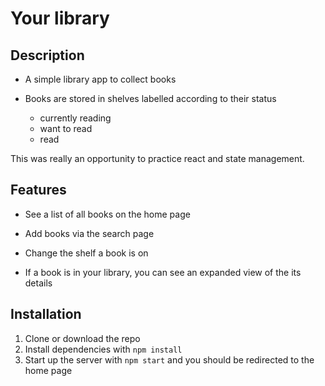 # Your library

## Description

- A simple library app to collect books

- Books are stored in shelves labelled according to their status
  - currently reading
  - want to read
  - read

This was really an opportunity to practice react and state management.

## Features

- See a list of all books on the home page

- Add books via the search page

- Change the shelf a book is on

- If a book is in your library, you can see an expanded view of the its details

## Installation

1. Clone or download the repo
2. Install dependencies with `npm install`
3. Start up the server with `npm start` and you should be redirected to the home page
